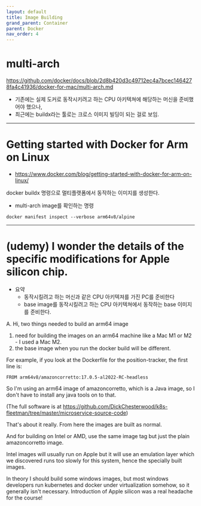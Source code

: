 ```yaml
---
layout: default
title: Image Building
grand_parent: Container
parent: Docker
nav_order: 4
---
```




# multi-arch
https://github.com/docker/docs/blob/2d8b420d3c49712ec4a7bcec1464278fa4c41936/docker-for-mac/multi-arch.md

* 기존에는 실제 도커로 동작시키려고 하는  CPU 아키텍쳐에 해당하는 머신을 준비했어야 했으나,
* 최근에는 buildx라는 툴로는 크로스 이미지 빌딩이 되는 걸로 보임.


---
# Getting started with Docker for Arm on Linux
* https://www.docker.com/blog/getting-started-with-docker-for-arm-on-linux/

docker buildx 명령으로 멀티플랫폼에서 동작하는 이미지를 생성한다.

* multi-arch image를 확인하는 명령
```
docker manifest inspect --verbose arm64v8/alpine
```

---
# (udemy) I wonder the details of the specific modifications for Apple silicon chip.
* 요약
  + 동작시킬려고 하는 머신과 같은 CPU 아키텍져를 가진 PC를 준비한다
  + base image를 동작시킬려고 하는 CPU 아키텍쳐에서 동작하는 base 이미지를 준비한다.

A. Hi, two things needed to build an arm64 image

1. need for building the images on an arm64 machine like a Mac M1 or M2 - I used a Mac M2.
2. the base image when you run the docker build will be different.

For example, if you look at the Dockerfile for the position-tracker, the first line is:

```
FROM arm64v8/amazoncorretto:17.0.5-al2022-RC-headless
```

So I'm using an arm64 image of amazoncorretto, which is a Java image, so I don't have to install any java tools on to that.

(The full software is at https://github.com/DickChesterwood/k8s-fleetman/tree/master/microservice-source-code)

That's about it really. From here the images are built as normal.

And for building on Intel or AMD, use the same image tag but just the plain amazoncorretto image.

Intel images will usually run on Apple but it will use an emulation layer which we discovered runs too slowly for this system, hence the specially built images.

In theory I should build some windows images, but most windows developers run kubernetes and docker under virtualization somehow, so it generally isn't necessary. Introduction of Apple silicon was a real headache for the course!
